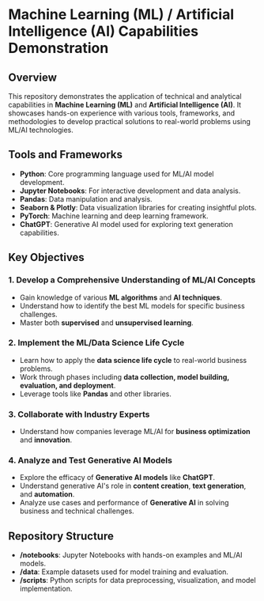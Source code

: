 # Machine Learning (ML) / Artificial Intelligence (AI) Capabilities Demonstration

## Overview

This repository demonstrates the application of technical and analytical capabilities in **Machine Learning (ML)** and **Artificial Intelligence (AI)**. It showcases hands-on experience with various tools, frameworks, and methodologies to develop practical solutions to real-world problems using ML/AI technologies.

## Tools and Frameworks

- **Python**: Core programming language used for ML/AI model development.
- **Jupyter Notebooks**: For interactive development and data analysis.
- **Pandas**: Data manipulation and analysis.
- **Seaborn & Plotly**: Data visualization libraries for creating insightful plots.
- **PyTorch**: Machine learning and deep learning framework.
- **ChatGPT**: Generative AI model used for exploring text generation capabilities.

## Key Objectives

### 1. Develop a Comprehensive Understanding of ML/AI Concepts
- Gain knowledge of various **ML algorithms** and **AI techniques**.
- Understand how to identify the best ML models for specific business challenges.
- Master both **supervised** and **unsupervised learning**.

### 2. Implement the ML/Data Science Life Cycle
- Learn how to apply the **data science life cycle** to real-world business problems.
- Work through phases including **data collection, model building, evaluation, and deployment**.
- Leverage tools like **Pandas** and other libraries.

### 3. Collaborate with Industry Experts
- Understand how companies leverage ML/AI for **business optimization** and **innovation**.

### 4. Analyze and Test Generative AI Models
- Explore the efficacy of **Generative AI models** like **ChatGPT**.
- Understand generative AI's role in **content creation**, **text generation**, and **automation**.
- Analyze use cases and performance of **Generative AI** in solving business and technical challenges.

## Repository Structure

- **/notebooks**: Jupyter Notebooks with hands-on examples and ML/AI models.
- **/data**: Example datasets used for model training and evaluation.
- **/scripts**: Python scripts for data preprocessing, visualization, and model implementation.
